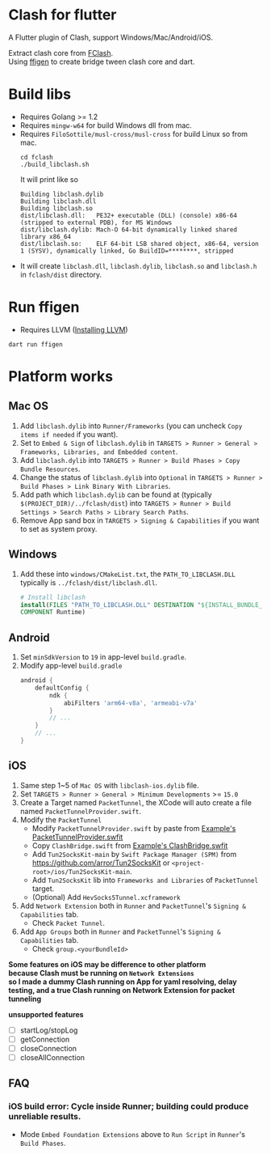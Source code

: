 # Clash for flutter
A Flutter plugin of Clash, support Windows/Mac/Android/iOS.  

Extract clash core from [FClash](https://github.com/Fclash/Fclash).  
Using [ffigen](https://pub.dev/packages/ffigen) to create bridge tween clash core and dart.  

# Build libs
* Requires Golang >= 1.2
* Requires `mingw-w64` for build Windows dll from mac.
* Requires `FiloSottile/musl-cross/musl-cross` for build Linux so from mac.
    ```shell
    cd fclash
    ./build_libclash.sh
    ```
    It will print like so
    ```shell
    Building libclash.dylib
    Building libclash.dll
    Building libclash.so
    dist/libclash.dll:   PE32+ executable (DLL) (console) x86-64 (stripped to external PDB), for MS Windows
    dist/libclash.dylib: Mach-O 64-bit dynamically linked shared library x86_64
    dist/libclash.so:    ELF 64-bit LSB shared object, x86-64, version 1 (SYSV), dynamically linked, Go BuildID=********, stripped
    ```
* It will create `libclash.dll`, `libclash.dylib`, `libclash.so` and `libclash.h` in `fclash/dist` directory.

# Run ffigen
* Requires LLVM ([Installing LLVM](https://pub.dev/packages/ffigen#installing-llvm))
```shell
dart run ffigen
```

# Platform works
## Mac OS
1. Add `libclash.dylib` into `Runner/Frameworks` (you can uncheck `Copy items if needed` if you want).
2. Set to `Embed & Sign` of `libclash.dylib` in `TARGETS > Runner > General > Frameworks, Libraries, and Embedded content`.
3. Add `libclash.dylib` into `TARGETS > Runner > Build Phases > Copy Bundle Resources`.
4. Change the status of `libclash.dylib` into `Optional` in `TARGETS > Runner > Build Phases > Link Binary With Libraries`.
5. Add path which `libclash.dylib` can be found at (typically `$(PROJECT_DIR)/../fclash/dist`) into `TARGETS > Runner > Build Settings > Search Paths > Library Search Paths`.
6. Remove App sand box in `TARGETS > Signing & Capabilities` if you want to set as system proxy.

## Windows
1. Add these into `windows/CMakeList.txt`, the `PATH_TO_LIBCLASH.DLL` typically is `../fclash/dist/libclash.dll`.
    ```cmake
    # Install libclash
    install(FILES "PATH_TO_LIBCLASH.DLL" DESTINATION "${INSTALL_BUNDLE_LIB_DIR}"
    COMPONENT Runtime)
    ```

## Android
1. Set `minSdkVersion` to `19` in app-level `build.gradle`.
2. Modify app-level `build.gradle`
    ```gradle
    android {
        defaultConfig {
            ndk {
                abiFilters 'arm64-v8a', 'armeabi-v7a'
            }
            // ...
        }
        // ...
    }
    ```

## iOS
1. Same step 1~5 of `Mac OS` with `libclash-ios.dylib` file.
2. Set `TARGETS > Runner > General > Minimum Developments` >= `15.0`
3. Create a Target named `PacketTunnel`, the XCode will auto create a file named `PacketTunnelProvider.swift`.
4. Modify the `PacketTunnel`
    * Modify `PacketTunnelProvider.swift` by paste from [Example's PacketTunnelProvider.swfit](example/ios/PacketTunnel/PacketTunnelProvider.swift)
    * Copy `ClashBridge.swift` from [Example's ClashBridge.swfit](example/ios/PacketTunnel/ClashBridge.swift)
    * Add `Tun2SocksKit-main` by `Swift Package Manager (SPM)` from https://github.com/arror/Tun2SocksKit or `<project-root>/ios/Tun2SocksKit-main`.
    * Add `Tun2SocksKit` lib into `Frameworks and Libraries` of `PacketTunnel` target.
    * (Optional) Add `HevSocks5Tunnel.xcframework`
5. Add `Network Extension` both in `Runner` and `PacketTunnel`'s `Signing & Capabilities` tab.
    * Check `Packet Tunnel`.
6. Add `App Groups` both in `Runner` and `PacketTunnel`'s `Signing & Capabilities` tab.
    * Check `group.<yourBundleId>`

**Some features on iOS may be difference to other platform**  
**because Clash must be running on `Network Extensions`**  
**so I made a dummy Clash running on App for yaml resolving, delay testing, and a true Clash running on Network Extension for packet tunneling**  

**unsupported features**
- [ ] startLog/stopLog
- [ ] getConnection
- [ ] closeConnection
- [ ] closeAllConnection  

## FAQ
### iOS build error: Cycle inside Runner; building could produce unreliable results.
* Mode `Embed Foundation Extensions` above to `Run Script` in `Runner`'s `Build Phases`.